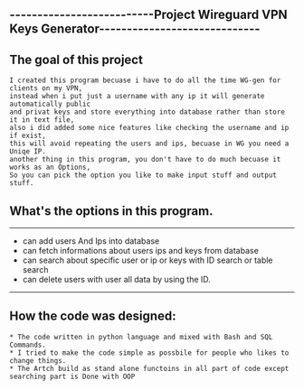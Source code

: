 ## --------------------------Project Wireguard VPN Keys Generator-----------------------------

## The goal of this project
``` 
I created this program becuase i have to do all the time WG-gen for clients on my VPN,
instead when i put just a username with any ip it will generate automatically public
and privat keys and store everything into database rather than store it in text file,
also i did added some nice features like checking the username and ip if exist,
this will avoid repeating the users and ips, becuase in WG you need a Uniqe IP.
another thing in this program, you don't have to do much becuase it works as an Options,
So you can pick the option you like to make input stuff and output stuff.
```
## What's the options in this program. 
---
* can add users And Ips into database
* can fetch informations about users ips and keys from database
* can search about specific user or ip or keys with ID search or table search
* can delete users with user all data by using the ID.
---

## How the code was designed:
```
* The code written in python language and mixed with Bash and SQL Commands. 
* I tried to make the code simple as possbile for people who likes to change things.
* The Artch build as stand alone functoins in all part of code except searching part is Done with OOP
```
